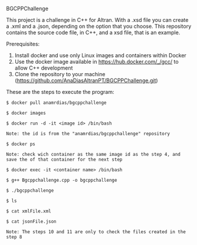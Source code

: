 BGCPPChallenge

This project is a challenge in C++ for Altran. With a .xsd file you can create a .xml and a .json, depending on the option that you choose.
This repository contains the source code file, in C++, and a xsd file, that is an example.

Prerequisites:
1. Install docker and use only Linux images and containers within Docker
2. Use the docker image available in https://hub.docker.com/_/gcc/ to allow C++ development 
3. Clone the repository to your machine (https://github.com/AnaDiasAltranPT/BGCPPChallenge.git)

These are the steps to execute the program:
	
	$ docker pull anamrdias/bgcppchallenge

	$ docker images

	$ docker run -d -it <image id> /bin/bash

	Note: the id is from the "anamrdias/bgcppchallenge" repository

	$ docker ps

	Note: check wich container as the same image id as the step 4, and save the of that container for the next step

	$ docker exec -it <container name> /bin/bash

	$ g++ Bgcppchallenge.cpp -o bgcppchallenge

	$ ./bgcppchallenge

	$ ls

	$ cat xmlFile.xml

	$ cat jsonFile.json

	Note: The steps 10 and 11 are only to check the files created in the step 8
